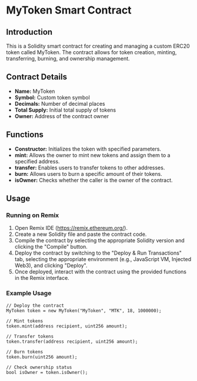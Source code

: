 # MyToken Smart Contract

## Introduction
This is a Solidity smart contract for creating and managing a custom ERC20 token called MyToken. The contract allows for token creation, minting, transferring, burning, and ownership management.

## Contract Details
- **Name:** MyToken
- **Symbol:** Custom token symbol
- **Decimals:** Number of decimal places
- **Total Supply:** Initial total supply of tokens
- **Owner:** Address of the contract owner

## Functions
- **Constructor:** Initializes the token with specified parameters.
- **mint:** Allows the owner to mint new tokens and assign them to a specified address.
- **transfer:** Enables users to transfer tokens to other addresses.
- **burn:** Allows users to burn a specific amount of their tokens.
- **isOwner:** Checks whether the caller is the owner of the contract.

## Usage
### Running on Remix
1. Open Remix IDE (https://remix.ethereum.org/).
2. Create a new Solidity file and paste the contract code.
3. Compile the contract by selecting the appropriate Solidity version and clicking the "Compile" button.
4. Deploy the contract by switching to the "Deploy & Run Transactions" tab, selecting the appropriate environment (e.g., JavaScript VM, Injected Web3), and clicking "Deploy".
5. Once deployed, interact with the contract using the provided functions in the Remix interface.

### Example Usage
```solidity
// Deploy the contract
MyToken token = new MyToken("MyToken", "MTK", 18, 1000000);

// Mint tokens
token.mint(address recipient, uint256 amount);

// Transfer tokens
token.transfer(address recipient, uint256 amount);

// Burn tokens
token.burn(uint256 amount);

// Check ownership status
bool isOwner = token.isOwner();
```
